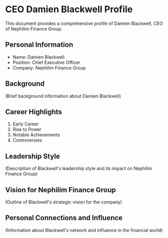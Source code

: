 # CEO Damien Blackwell Profile

This document provides a comprehensive profile of Damien Blackwell, CEO of Nephilim Finance Group.

## Personal Information

- Name: Damien Blackwell
- Position: Chief Executive Officer
- Company: Nephilim Finance Group

## Background

(Brief background information about Damien Blackwell)

## Career Highlights

1. Early Career
2. Rise to Power
3. Notable Achievements
4. Controversies

## Leadership Style

(Description of Blackwell's leadership style and its impact on Nephilim Finance Group)

## Vision for Nephilim Finance Group

(Outline of Blackwell's strategic vision for the company)

## Personal Connections and Influence

(Information about Blackwell's network and influence in the financial world)
